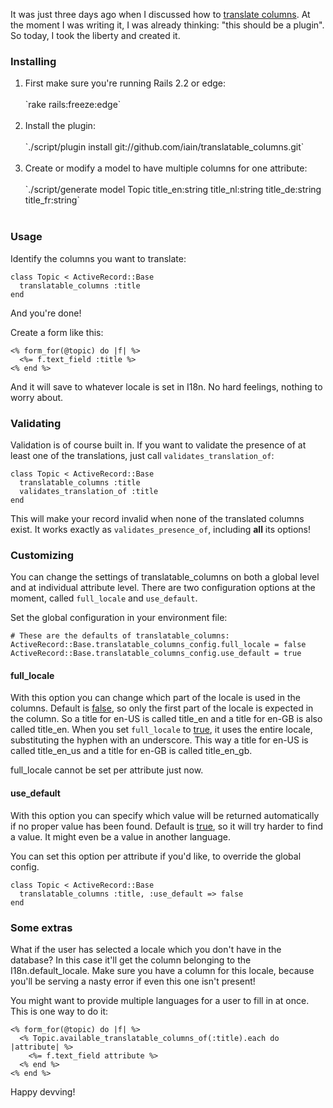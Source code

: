 It was just three days ago when I discussed how to [translate columns](/translating-columns/). At the moment I was writing it, I was already thinking: "this should be a plugin". So today, I took the liberty and created it.

### Installing

<ol>
  <li>First make sure you're running Rails 2.2 or edge:<br />&nbsp;<br />
`rake rails:freeze:edge`<br />&nbsp;</li>
  <li>Install the plugin: <br />&nbsp;<br />
`./script/plugin install git://github.com/iain/translatable_columns.git`<br />&nbsp;</li>
  <li>Create or modify a model to have multiple columns for one attribute: <br />&nbsp;<br />
`./script/generate model Topic title_en:string title_nl:string title_de:string title_fr:string`<br />&nbsp;</li>
</ol>

### Usage

Identify the columns you want to translate:

    class Topic < ActiveRecord::Base
      translatable_columns :title
    end

And you're done!

Create a form like this:

    <% form_for(@topic) do |f| %>
      <%= f.text_field :title %>
    <% end %>

And it will save to whatever locale is set in I18n. No hard feelings, nothing to worry about.

### Validating

Validation is of course built in. If you want to validate the presence of at least one of the translations, just call `validates_translation_of`:

    class Topic < ActiveRecord::Base
      translatable_columns :title
      validates_translation_of :title
    end

This will make your record invalid when none of the translated columns exist. It works exactly as `validates_presence_of`, including **all** its options!

### Customizing

You can change the settings of translatable_columns on both a global level and at individual attribute level. There are two configuration options at the moment, called `full_locale` and `use_default`.

Set the global configuration in your environment file:

    # These are the defaults of translatable_columns:
    ActiveRecord::Base.translatable_columns_config.full_locale = false
    ActiveRecord::Base.translatable_columns_config.use_default = true

<h4>full_locale</h4>

With this option you can change which part of the locale is used in the columns. Default is <u>false</u>, so only the first part of the locale is expected in the column. So a title for en-US is called title_en and a title for en-GB is also called title_en. When you set `full_locale` to <u>true</u>, it uses the entire locale, substituting the hyphen with an underscore. This way a title for en-US is called title_en_us and a title for en-GB is called title_en_gb.

full_locale cannot be set per attribute just now.

<h4>use_default</h4>

With this option you can specify which value will be returned automatically if no proper value has been found. Default is <u>true</u>, so it will try harder to find a value. It might even be a value in another language.

You can set this option per attribute if you'd like, to override the global config.

    class Topic < ActiveRecord::Base
      translatable_columns :title, :use_default => false
    end

### Some extras

What if the user has selected a locale which you don't have in the database? In this case it'll get the column belonging to the I18n.default_locale. Make sure you have a column for this locale, because you'll be serving a nasty error if even this one isn't present!

You might want to provide multiple languages for a user to fill in at once. This is one way to do it:

    <% form_for(@topic) do |f| %>
      <% Topic.available_translatable_columns_of(:title).each do |attribute| %>
        <%= f.text_field attribute %>
      <% end %>
    <% end %>

Happy devving!
